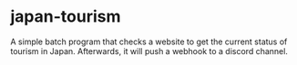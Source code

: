 # japan-tourism

A simple batch program that checks a website to get the current status of tourism in Japan.
Afterwards, it will push a webhook to a discord channel.
